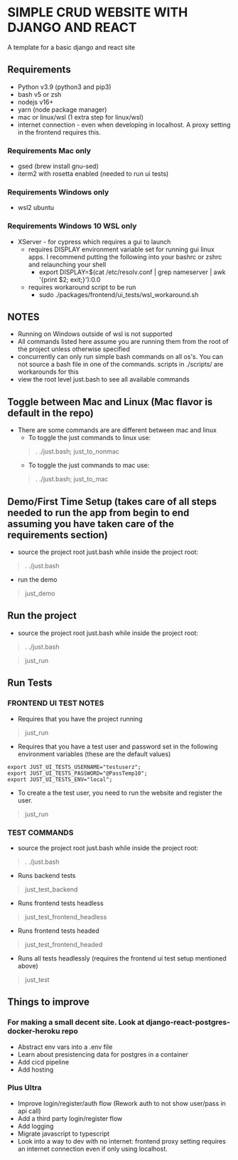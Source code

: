 # SIMPLE CRUD WEBSITE WITH DJANGO AND REACT
A template for a basic django and react site

## Requirements
- Python v3.9 (python3 and pip3)
- bash v5 or zsh
- nodejs v16+
- yarn (node package manager)
- mac or linux/wsl (1 extra step for linux/wsl)
- internet connection - even when developing in localhost. A proxy setting in the frontend requires this.

### Requirements Mac only
- gsed (brew install gnu-sed)
- iterm2 with rosetta enabled (needed to run ui tests)

### Requirements Windows only
- wsl2 ubuntu

### Requirements Windows 10 WSL only
- XServer - for cypress which requires a gui to launch
  - requires DISPLAY environment variable set for running gui linux apps. I recommend putting the following into your bashrc or zshrc and relaunching your shell
    - export DISPLAY=$(cat /etc/resolv.conf | grep nameserver | awk '{print $2; exit;}'):0.0
  - requires workaround script to be run
    - sudo ./packages/frontend/ui_tests/wsl_workaround.sh

## NOTES
- Running on Windows outside of wsl is not supported
- All commands listed here assume you are running them from the root of the project unless otherwise specified
- concurrently can only run simple bash commands on all os's. You can not source a bash file in one of the commands. scripts in ./scripts/ are workarounds  for this
- view the root level just.bash to see all available commands

## Toggle between Mac and Linux (Mac flavor is default in the repo)
- There are some commands are are different between mac and linux
  - To toggle the just commands to linux use:
  > . ./just.bash; just_to_nonmac
  - To toggle the just commands to mac use:
  > . ./just.bash; just_to_mac

## Demo/First Time Setup (takes care of all steps needed to run the app from begin to end assuming you have taken care of the requirements section)
- source the project root just.bash while inside the project root:
> . ./just.bash

- run the demo
> just_demo

## Run the project
- source the project root just.bash while inside the project root:
> . ./just.bash

> just_run

## Run Tests

### FRONTEND UI TEST NOTES
- Requires that you have the project running
> just_run
- Requires that you have a test user and password set in the following environment variables (these are the default values)
```
export JUST_UI_TESTS_USERNAME="testuserz";
export JUST_UI_TESTS_PASSWORD="@PassTemp10";
export JUST_UI_TESTS_ENV="local";
```
- To create a the test user, you need to run the website and register the user.
> just_run

### TEST COMMANDS
- source the project root just.bash while inside the project root:
> . ./just.bash

- Runs backend tests
> just_test_backend

- Runs frontend tests headless
> just_test_frontend_headless

- Runs frontend tests headed
> just_test_frontend_headed

- Runs all tests headlessly (requires the frontend ui test setup mentioned above)
> just_test

## Things to improve

### For making a small decent site. Look at django-react-postgres-docker-heroku repo
- Abstract env vars into a .env file
- Learn about presistencing data for postgres in a container
- Add cicd pipeline
- Add hosting

### Plus Ultra
- Improve login/register/auth flow (Rework auth to not show user/pass in api call)
- Add a third party login/register flow
- Add logging
- Migrate javascript to typescript
- Look into a way to dev with no internet: frontend proxy setting requires an internet connection even if only using localhost.
